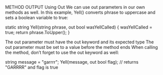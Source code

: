 METHOD OUTPUT
Using Out
We can use out parameters in our own methods as well. In this example, Yell() converts phrase to uppercase and sets a boolean variable to true:

static string Yell(string phrase, out bool wasYellCalled)
{
  wasYellCalled = true;
  return phrase.ToUpper();
}

The out parameter must have the out keyword and its expected type
The out parameter must be set to a value before the method ends
When calling the method, don’t forget to use the out keyword as well:

string message = "garrrr";
Yell(message, out bool flag);
// returns "GARRRR" and flag is true
